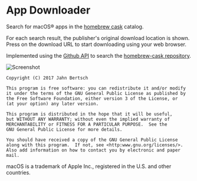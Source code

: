 App Downloader
==============

Search for macOS® apps in the [homebrew cask](https://caskroom.github.io)
catalog.

For each search result, the publisher's original download location is shown.
Press on the download URL to start downloading using your web browser.

Implemented using the [Github API](https://developer.github.com) to search the
[homebrew-cask repository](https://github.com/caskroom/homebrew-cask).

![Screenshot](https://github.com/yep/app-downloader/raw/master/screenshot.png)


    Copyright (C) 2017 Jahn Bertsch
  
    This program is free software: you can redistribute it and/or modify
    it under the terms of the GNU General Public License as published by
    the Free Software Foundation, either version 3 of the License, or
    (at your option) any later version.
  
    This program is distributed in the hope that it will be useful,
    but WITHOUT ANY WARRANTY; without even the implied warranty of
    MERCHANTABILITY or FITNESS FOR A PARTICULAR PURPOSE.  See the
    GNU General Public License for more details.
  
    You should have received a copy of the GNU General Public License
    along with this program.  If not, see <http:www.gnu.org/licenses/>.
    Also add information on how to contact you by electronic and paper mail.


macOS is a trademark of Apple Inc., registered in the U.S. and other countries. 
